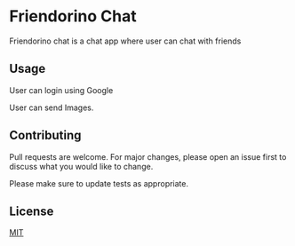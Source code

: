 # Friendorino Chat

Friendorino chat is a chat app where user can chat with friends


## Usage
User can login using Google

User can send Images.



## Contributing
Pull requests are welcome. For major changes, please open an issue first to discuss what you would like to change.

Please make sure to update tests as appropriate.

## License
[MIT](https://choosealicense.com/licenses/mit/)